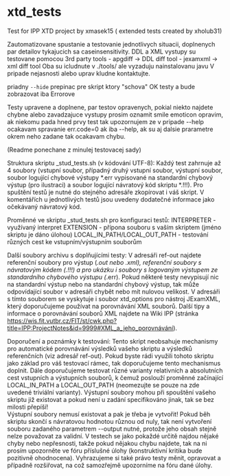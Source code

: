 # xtd_tests
Test for IPP XTD project by xmasek15 ( extended tests created by xholub31)

 
Zautomatizovane spustanie a testovanie jednotlivych situacii, doplnenych par 
detailov tykajucich sa caseinsensitivity. DDL a XML vystupy su testovane pomocou
3rd party tools - apgdiff  -> DDL diff tool
                - jexamxml -> xml diff tool
Oba su icludnute v ./tools/ ale vyzaduju nainstalovanu javu
V pripade nejasnosti alebo uprav kludne kontaktujte.

priadny `--hide` prepinac pre skript ktory "schova" OK testy a bude zobrazovat iba Errorove

Testy upravene a doplnene, par testov opravenych, pokial niekto najdete chybne alebo zavadzajuce vystupy prosim oznamit smile emoticon opravim, ak niekomu pada hned prvy test tak upozornujem ze v pripade --help ocakavam spravanie err.code=0 ak iba --help, ak su aj dalsie prarametre okrem neho zadane tak ocakavam chybu.



(Readme ponechane z minulej testovacej sady)

Struktura skriptu _stud_tests.sh (v kódování UTF-8):
Každý test zahrnuje až 4 soubory (vstupní soubor, případný druhý vstupní 
soubor, výstupní soubor, soubor logující chybové výstupy *.err vypisované na 
standardní chybový výstup (pro ilustraci) a soubor logující návratový kód 
skriptu *.!!!). Pro spuštění testů je nutné do stejného adresáře zkopírovat i 
váš skript. V komentářích u jednotlivých testů jsou uvedeny dodatečné 
informace jako očekávaný návratový kód. 

Proměnné ve skriptu _stud_tests.sh pro konfiguraci testů:
 INTERPRETER - využívaný interpret 
 EXTENSION - přípona souboru s vaším skriptem (jméno skriptu je dáno úlohou) 
 LOCAL_IN_PATH/LOCAL_OUT_PATH - testování různých cest ke vstupním/výstupním
   souborům
 
Další soubory archivu s doplňujícími testy:
V adresáři ref-out najdete referenční soubory pro výstup (*.out nebo *.xml), 
referenční soubory s návratovým kódem (*.!!!) a pro ukázku i soubory s 
logovaným výstupem ze standardního chybového výstupu (*.err). Pokud některé 
testy nevypisují nic na standardní výstup nebo na standardní chybový výstup, 
tak může odpovídající soubor v adresáři chybět nebo mít nulovou velikost.
V adresáři s tímto souborem se vyskytuje i soubor xtd_options 
pro nástroj JExamXML, který doporučujeme používat na porovnávání XML souborů. 
Další tipy a informace o porovnávání souborů XML najdete na Wiki IPP (stránka 
https://wis.fit.vutbr.cz/FIT/st/cwk.php?title=IPP:ProjectNotes&id=9999#XML_a_jeho_porovnávání).

Doporučení a poznámky k testování:
Tento skript neobsahuje mechanismy pro automatické porovnávání výsledků vašeho 
skriptu a výsledků referenčních (viz adresář ref-out). Pokud byste rádi 
využili tohoto skriptu jako základ pro váš testovací rámec, tak doporučujeme 
tento mechanismus doplnit.
Dále doporučujeme testovat různé varianty relativních a absolutních cest 
vstupních a výstupních souborů, k čemuž poslouží proměnné začínající 
LOCAL_IN_PATH a LOCAL_OUT_PATH (neomezujte se pouze na zde uvedené triviální 
varianty). 
Výstupní soubory mohou při spouštění vašeho skriptu již existovat a pokud není 
u zadání specifikováno jinak, tak se bez milosti přepíší!           
Výstupní soubory nemusí existovat a pak je třeba je vytvořit!
Pokud běh skriptu skončí s návratovou hodnotou různou od nuly, tak není 
vytvoření souboru zadaného parametrem --output nutné, protože jeho obsah 
stejně nelze považovat za validní.
V testech se jako pokaždé určitě najdou nějaké chyby nebo nepřesnosti, takže 
pokud nějakou chybu najdete, tak na ni prosím upozorněte ve fóru příslušné 
úlohy (konstruktivní kritika bude pozitivně ohodnocena). Vyhrazujeme si také 
právo testy měnit, opravovat a případně rozšiřovat, na což samozřejmě 
 upozorníme na fóru dané úlohy.
